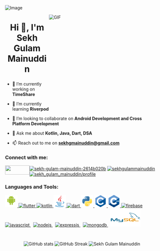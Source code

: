 <img align="center" height="300" width="100%" alt="Image" src="https://github.com/SekhGulamMainuddin/SekhGulamMainuddin/assets/73953395/590ccc45-8b62-4c77-9752-c471af67bb71"/>
<p align="right">
<p>
  <img align="right" height="300" width="360" alt="GIF" src="https://github.com/SekhGulamMainuddin/SekhGulamMainuddin/assets/73953395/bb3dd4dc-1c58-4f7a-9e7c-7fd2cfa9b12e"/>
</p>
  <p>
    <h1 align="center">Hi 👋, I'm Sekh Gulam Mainuddin</h1>
<h3 align="center"></h3>

- 🔭 I’m currently working on **TimeShare**

- 🌱 I’m currently learning **Riverpod**

- 👯 I’m looking to collaborate on **Android Development and Cross Platform Development**

- 💬 Ask me about **Kotlin, Java, Dart, DSA**

- 📫 Reach out to me on **sekhgmainuddin@gmail.com**
    </p>
</p>

<h3 align="left">Connect with me:</h3>

<p align="left">
  <a href="mailto:sekhgmainuddin@gmail.com"><img align="left" height="30" width="80" src="https://ssl.gstatic.com/ui/v1/icons/mail/rfr/logo_gmail_lockup_dark_1x_r5.png" /></a>
<a href="https://linkedin.com/in/sekh-gulam-mainuddin-2614b020b" target="blank"><img align="center" src="https://raw.githubusercontent.com/rahuldkjain/github-profile-readme-generator/master/src/images/icons/Social/linked-in-alt.svg" alt="sekh-gulam-mainuddin-2614b020b" height="30" width="40" /></a>
<a href="https://www.leetcode.com/sekhgulammainuddin" target="blank"><img align="center" src="https://raw.githubusercontent.com/rahuldkjain/github-profile-readme-generator/master/src/images/icons/Social/leet-code.svg" alt="sekhgulammainuddin" height="30" width="40" /></a>
<a href="https://auth.geeksforgeeks.org/user/sekh_gulam_mainuddin/profile" target="blank"><img align="center" src="https://raw.githubusercontent.com/rahuldkjain/github-profile-readme-generator/master/src/images/icons/Social/geeks-for-geeks.svg" alt="sekh_gulam_mainuddin/profile" height="30" width="40" /></a>
</p>

<h3 align="left">Languages and Tools:</h3>

<p align="left"> 
  <a href="https://developer.android.com" target="_blank" rel="noreferrer"> <img src="https://raw.githubusercontent.com/devicons/devicon/master/icons/android/android-original-wordmark.svg" alt="android" width="40" height="40"/> </a>
  <a href="https://flutter.dev" target="_blank" rel="noreferrer"> <img src="https://www.vectorlogo.zone/logos/flutterio/flutterio-icon.svg" alt="flutter" width="40" height="40"/> </a> 
  <a href="https://kotlinlang.org" target="_blank" rel="noreferrer"> <img src="https://www.vectorlogo.zone/logos/kotlinlang/kotlinlang-icon.svg" alt="kotlin" width="40" height="40"/> </a> 
   <a href="https://www.java.com" target="_blank" rel="noreferrer"> <img src="https://raw.githubusercontent.com/devicons/devicon/master/icons/java/java-original.svg" alt="java" width="40" height="40"/> </a>
  <a href="https://dart.dev" target="_blank" rel="noreferrer"> <img src="https://github.com/SekhGulamMainuddin/SekhGulamMainuddin/assets/73953395/f40c0fdc-4889-4589-96cb-19a133269ab3" alt="dart" width="40" height="40"/> </a>
  <a href="https://www.python.org" target="_blank" rel="noreferrer"> <img src="https://raw.githubusercontent.com/devicons/devicon/master/icons/python/python-original.svg" alt="python" width="40" height="40"/> </a>
  <a href="https://www.cprogramming.com/" target="_blank" rel="noreferrer"> <img src="https://raw.githubusercontent.com/devicons/devicon/master/icons/c/c-original.svg" alt="c" width="40" height="40"/> </a> 
  <a href="https://www.w3schools.com/cpp/" target="_blank" rel="noreferrer"> <img src="https://raw.githubusercontent.com/devicons/devicon/master/icons/cplusplus/cplusplus-original.svg" alt="cplusplus" width="40" height="40"/> </a>
  <a href="https://firebase.google.com/" target="_blank" rel="noreferrer"> <img src="https://www.vectorlogo.zone/logos/firebase/firebase-icon.svg" alt="firebase" width="40" height="40"/> </a>   
  <a href="https://www.javascript.com" target="_blank" rel="noreferrer"> <img src="https://cdn.iconscout.com/icon/free/png-512/free-javascript-2038874-1720087.png?f=avif&w=256" alt="javascript" width="60" height="60"/> </a> &nbsp; 
  <a href="https://nodejs.org/en" target="_blank" rel="noreferrer"> <img src="https://nodejs.org/static/images/logo.svg" alt="nodejs" width="100" height="60"/> </a> &nbsp; 
   <a href="https://expressjs.com" target="_blank" rel="noreferrer"> <img src="https://ajeetchaulagain.com/static/7cb4af597964b0911fe71cb2f8148d64/8d565/express-js.webp" alt="expressjs" width="60" height="60"/> </a> &nbsp; 
   <a href="https://www.mongodb.com" target="_blank" rel="noreferrer"> <img src="https://newrelic.com/sites/default/files/styles/800w/public/2021-10/mongo_logo.jpg?itok=Z1PabBZB" alt="mongodb" width="100" height="60"/> </a> &nbsp;
  <a href="https://www.mysql.com/" target="_blank" rel="noreferrer"> <img src="https://raw.githubusercontent.com/devicons/devicon/master/icons/mysql/mysql-original-wordmark.svg" alt="mysql" width="100" height="60"/> </a>
  </p>


<br>


<p align="center">
  <img src="https://github-readme-stats-sigma-five.vercel.app/api?username=SekhGulamMainuddin&show_icons=true&theme=chartreuse-dark" alt="GitHub stats" height="150"/>
  <img src="https://github-readme-streak-stats.herokuapp.com/?user=SekhGulamMainuddin&theme=chartreuse-dark" alt="GitHub Streak" height="150"/>
  <img src="https://github-readme-stats-sigma-five.vercel.app/api/top-langs?username=SekhGulamMainuddin&show_icons=true&locale=en&layout=compact&theme=chartreuse-dark" alt="Sekh Gulam Mainuddin" />
  
</p>
</br>

